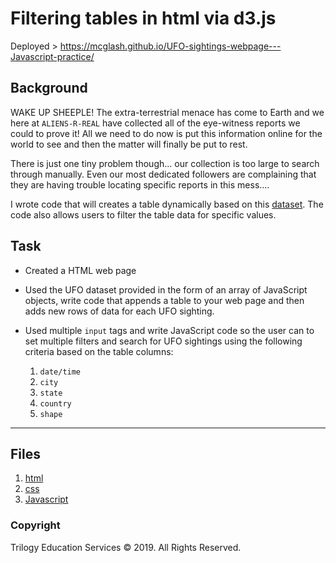 # Filtering tables in html via d3.js

Deployed > https://mcglash.github.io/UFO-sightings-webpage---Javascript-practice/

## Background

WAKE UP SHEEPLE! The extra-terrestrial menace has come to Earth and we here at `ALIENS-R-REAL` have collected all of the eye-witness reports we could to prove it! All we need to do now is put this information online for the world to see and then the matter will finally be put to rest.

There is just one tiny problem though... our collection is too large to search through manually. Even our most dedicated followers are complaining that they are having trouble locating specific reports in this mess....

I wrote code that will creates a table dynamically based on this [dataset](StarterCode/static/js/data.js). The code also allows users to filter the table data for specific values. 

## Task

* Created a  HTML web page 

* Used the UFO dataset provided in the form of an array of JavaScript objects, write code that appends a table to your web page and then adds new rows of data for each UFO sighting.

* Used multiple `input` tags and write JavaScript code so the user can to set multiple filters and search for UFO sightings using the following criteria based on the table columns:

  1. `date/time`
  2. `city`
  3. `state`
  4. `country`
  5. `shape`
- - -
## Files
  1. [html](docs/index.html)
  2. [css](docs/static/css/style.css)
  3. [Javascript](docs/static/js/app.js)

### Copyright

Trilogy Education Services © 2019. All Rights Reserved.
